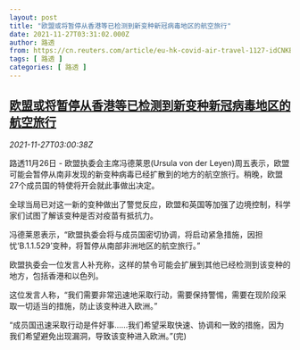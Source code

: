 ```yaml
---
layout: post
title: "欧盟或将暂停从香港等已检测到新变种新冠病毒地区的航空旅行"
date: 2021-11-27T03:31:02.000Z
author: 路透
from: https://cn.reuters.com/article/eu-hk-covid-air-travel-1127-idCNKBS2IC03B
tags: [ 路透 ]
categories: [ 路透 ]
---
```

<!--1637983862000-->
[欧盟或将暂停从香港等已检测到新变种新冠病毒地区的航空旅行](https://cn.reuters.com/article/eu-hk-covid-air-travel-1127-idCNKBS2IC03B)
------

<div>
<div><i>2021-11-27T03:00:38Z</i></div><p>路透11月26日 - 欧盟执委会主席冯德莱恩(Ursula von der Leyen)周五表示，欧盟可能会暂停从南非发现的新变种病毒已经扩散到的地方的航空旅行。稍晚，欧盟27个成员国的特使将开会就此事做出决定。</p><p>全球当局已对这一新的变种做出了警觉反应，欧盟和英国等加强了边境控制，科学家们试图了解该变种是否对疫苗有抵抗力。</p><p>冯德莱恩表示，“欧盟执委会将与成员国密切协调，将启动紧急措施，因担忧‘B.1.1.529’变种，将暂停从南部非洲地区的航空旅行。”</p><p>欧盟执委会一位发言人补充称，这样的禁令可能会扩展到其他已经检测到该变种的地方，包括香港和以色列。</p><p>这位发言人称，“我们需要非常迅速地采取行动，需要保持警惕，需要在现阶段采取一切适当的措施，防止该变种进入欧洲。”</p><p>“成员国迅速采取行动是件好事……我们希望采取快速、协调和一致的措施，因为我们希望避免出现漏洞，导致该变种进入欧洲。”(完)</p>
</div>
